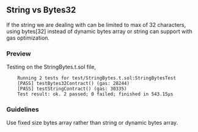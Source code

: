 ## String vs Bytes32

If the string we are dealing with can be limited to max of 32 characters, using bytes[32] instead of dynamic bytes array or string can support with gas optimization.

### Preview

Testing on the StringBytes.t.sol file,

        Running 2 tests for test/StringBytes.t.sol:StringBytesTest
        [PASS] testBytes32Contract() (gas: 28244)
        [PASS] testStringContract() (gas: 30335)
        Test result: ok. 2 passed; 0 failed; finished in 543.15µs

### Guidelines

Use fixed size bytes array rather than string or dynamic bytes array.
